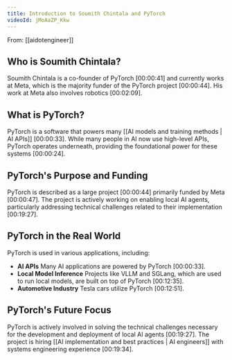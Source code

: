 ```yaml
---
title: Introduction to Soumith Chintala and PyTorch
videoId: jMoAaZP_Kkw
---
```


From: [[aidotengineer]] <br/> 

## Who is Soumith Chintala?
Soumith Chintala is a co-founder of PyTorch <a class="yt-timestamp" data-t="00:00:41">[00:00:41]</a> and currently works at Meta, which is the majority funder of the PyTorch project <a class="yt-timestamp" data-t="00:00:44">[00:00:44]</a>. His work at Meta also involves robotics <a class="yt-timestamp" data-t="00:02:09">[00:02:09]</a>.

## What is PyTorch?
PyTorch is a software that powers many [[AI models and training methods | AI APIs]] <a class="yt-timestamp" data-t="00:00:33">[00:00:33]</a>. While many people in AI now use high-level APIs, PyTorch operates underneath, providing the foundational power for these systems <a class="yt-timestamp" data-t="00:00:24">[00:00:24]</a>.

## PyTorch's Purpose and Funding
PyTorch is described as a large project <a class="yt-timestamp" data-t="00:00:44">[00:00:44]</a> primarily funded by Meta <a class="yt-timestamp" data-t="00:00:47">[00:00:47]</a>. The project is actively working on enabling local AI agents, particularly addressing technical challenges related to their implementation <a class="yt-timestamp" data-t="00:19:27">[00:19:27]</a>.

## PyTorch in the Real World
PyTorch is used in various applications, including:
*   **AI APIs** Many AI applications are powered by PyTorch <a class="yt-timestamp" data-t="00:00:33">[00:00:33]</a>.
*   **Local Model Inference** Projects like VLLM and SGLang, which are used to run local models, are built on top of PyTorch <a class="yt-timestamp" data-t="00:12:35">[00:12:35]</a>.
*   **Automotive Industry** Tesla cars utilize PyTorch <a class="yt-timestamp" data-t="00:12:51">[00:12:51]</a>.

## PyTorch's Future Focus
PyTorch is actively involved in solving the technical challenges necessary for the development and deployment of local AI agents <a class="yt-timestamp" data-t="00:19:27">[00:19:27]</a>. The project is hiring [[AI implementation and best practices | AI engineers]] with systems engineering experience <a class="yt-timestamp" data-t="00:19:34">[00:19:34]</a>.